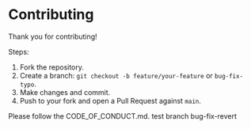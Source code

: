 # Contributing

Thank you for contributing!

Steps:
1. Fork the repository.
2. Create a branch: `git checkout -b feature/your-feature` or `bug-fix-typo`.
3. Make changes and commit.
4. Push to your fork and open a Pull Request against `main`.

Please follow the CODE_OF_CONDUCT.md.
test branch bug-fix-revert
